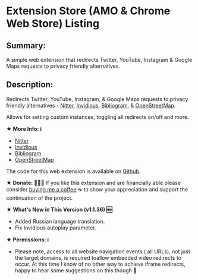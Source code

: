# Extension Store (AMO & Chrome Web Store) Listing

## Summary:

A simple web extension that redirects Twitter, YouTube, Instagram & Google Maps requests to privacy friendly alternatives.

## Description:

Redirects Twitter, YouTube, Instagram, & Google Maps requests to privacy friendly alternatives - <a href='https://nitter.net/'>Nitter</a>, <a href='https://invidio.us/'>Invidious</a>, <a href='https://bibliogram.art/'>Bibliogram</a>, & <a href='https://www.openstreetmap.org'>OpenStreetMap</a>.

Allows for setting custom instances, toggling all redirects on/off and more.

<b>★ More Info: ℹ️</b>
<ul>
  <li><a href='https://github.com/zedeus/nitter#nitter-wip'>Nitter</a></li>
  <li><a href='https://github.com/omarroth/invidious#invidious'>Invidious</a></li>
  <li><a href='https://github.com/cloudrac3r/bibliogram#bibliogram'>Bibliogram</a></li>
  <li><a href='https://wiki.openstreetmap.org/'>OpenStreetMap</a></li>
</ul>

The code for this web extension is available on <a href='https://github.com/SimonBrazell/privacy-redirect'>Github</a>.

<b>★ Donate: 👨🏻‍💻</b>
If you like this extension and are financially able please consider <a href='https://www.buymeacoffee.com/SimonBrazell'>buying me a coffee</a> ☕️ to show your appreciation and support the continuation of the project.

<b>★ What's New in This Version (v1.1.36) 🆕</b>
<ul>
  <li>Added Russian language translation.</li>
  <li>Fix Invidious autoplay parameter.</li>
</ul>

<b>★ Permissions: ℹ️</b>
<ul>
  <li>Please note, access to all website navigation events ( all URLs), not just the target domains, is required toallow embedded video redirects to occur. At this time I know of no other way to achieve iframe redirects, happy to hear some suggestions on this though 🙂</li>
</ul>